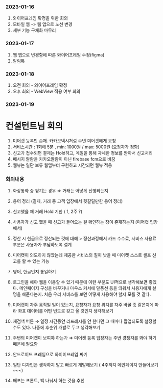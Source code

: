 ### 2023-01-16
1. 와이어프레임 확정을 위한 회의
2. 모바일 웹 -> 웹 앱으로 노선 변경
3. 세부 기능 구체화 마무리
### 2023-01-17
1. 웹 앱으로 변경함에 따른 와이어프레임 수정(figma)
2. 알림톡 
### 2023-01-18
1. 오전 회의 - 와이어프레임 확정
2. 오후 회의 - WebView 적용 여부 회의
### 2023-01-19
 # 컨설턴트님 회의

1. 미어캣 등록만 존재. 카카오택시처럼 주변 미어캣에게 요청
2. 서비스시간 : 1회에 5분 , min: 1000원 / max: 5000원 (요청자가 정함)
3. 신고가 접수되면 결제는 Hold하고, 메일을 통해 자세한 정보를 받아서 신고처리
4. 메시지 알람을 카카오알람이 아닌 firebase fcm으로 바꿈
5. 웹뷰는 일단 보류 웹앱부터 구현하고 시간되면 웹뷰 적용

### 회의내용

1. 화상통화 중 튕기는 경우 ⇒ 거래는 어떻게 진행되는지
2. 용어 정리 (결제, 거래 등 고객 입장에서 헷갈릴만한 용어 정리)
3. 신고했을 때 거래 Hold 기한 ( 1, 2주 ?)
4. 사용자가 신고 했을 때 신고가 들어오는 걸 확인하는 창이 존재하는지 (미어캣 입장에서)
5. 정산 시 현금으로 정산되는 것에 대해 > 정산과정에서 카드 수수료, 서비스 사용료 부분은 사용자가 부담하도록 설계
6. 미어캣이 의도하지 않았는데 제공한 서비스의 질이 낮을 때 미어캣 스스로 셀프 신고를 할 수 있는 기능

1. 영어, 한글인지 통일하기
2. 로그인을 해야 웹을 이용할 수 있기 때문에 이런 부분도 UI적으로 생각해보면 좋겠다. 메인페이지 구성을 바꾸거나 마우스 커서에 말풍선 등을 띄워서 사용자에게 설명을 해준다는지. 처음 우리 서비스를 보면 어떻게 사용해야 할지 모를 것 같다.
3. 미어캣이 자주 움직일 일이 있는지, 요청자가 요청 위치를 자주 바꿀 것 같은지에 따라 좌표 데이터를 어떤 빈도로 갖고 올 것인지 생각해보기
4. 재검색 버튼 ⇒ 일정 시간동안 리프레시를 안 한다면 그 때마다 팝업되도록 설정할수도 있다. 나중에 후순위 개발로 두고 생각해보기
5. 주변의 미어캣이 보여야 하는가 ⇒ 미어캣 등록 입장자는 주변 경쟁자를 봐야 하기 때문에 필요함
6. 안드로이드 프레임으로 와이어프레임 짜기
7. 일단 디자인은 생각하지 말고 빠르게 개발해보기 ( 4주까지 메인페이지 만들어보기~~~)
8. 배포는 프론트, 백 나눠서 하는 것을 추천